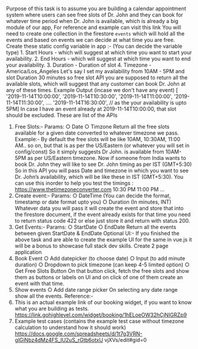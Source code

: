 Purpose of this task is to assume you are building a calendar appointment system where users can see free slots of Dr. John and they can book for whatever time period when Dr. John is available, which is already a big module of our app, For reference and example can visit this link 
You will need to create one collection in the firestore `events` which will hold all the events and based on events we can decide at what time you are free. 
Create these static config variable in app :- (You can decide the variable type) 1. Start Hours - which will suggest at which time you want to start your availability. 2. End Hours - which will suggest at which time you want to end your availability. 3. Duration - Duration of slot 
4. Timezone - America/Los_Angeles 
Let's say I set my availability from 10AM - 5PM and slot Duration 30 minutes so free slot API you are supposed to return all the available slots, which will suggest that any customer can book Dr. John at any of these times. 
Example Output (incase we don't have any event) 
[ 
'2019-11-14T10:00:00', 
'2019-11-14T10:30:00', 
'2019-11-14T11:00:00', 
'2019-11-14T11:30:00', 
....
'2019-11-14T16:30:00', // as the your availability is upto 5PM] 
In case I have an event already at 2019-11-14T10:00:00, that slot should be excluded. These are list of the APIs 
1. Free Slots:- 
Params: 
○ Date 
○ Timzone 
Return all the free slots available for a given date converted to whatever timezone we pass. 
Example:- 
By default the free slots will be like 10AM, 10:30AM, 11:00 AM.. so on, but that is as per the US/Eastern (or whatever you will set in config/const) 
So it simply suggests Dr John. is available from 10AM-5PM as per US/Eastern timezone. Now if someone from India wants to book Dr. John they will like to see Dr. John timing as per IST (GMT+5:30) 
So in this API you will pass Date and timezone in which you want to see Dr. John’s availability, which will be like these in IST (GMT+5:30). You can use this inorder to help you test the timings : https://www.thetimezoneconverter.com 
10:30 PM 
11:00 PM 
... 
2. Create event:- 
Params: 
○ DateTime (You can decide the format, timestamp or date format upto you) ○ Duration (In minutes, INT) 
Whatever data you will pass it will create the event and store that into the firestore document, if the event already exists for that time you need to return status code 422 or else just store it and return with status 200.
3. Get Events:- 
Params: 
○ StartDate 
○ EndDate 
Return all the events between given StartDate & EndDate 
Optional UI:- 
If you finished the above task and are able to create the example UI for the same in vue.js it will be a bonus to showcase full stack dev skills. 
Create 2 page application 
1. Book Event 
○ Add datepicker (to choose date) 
○ Input (to add minute duration) 
○ Dropdown to pick timezone (can keep 4-5 limited option) 
○ Get Free Slots Button 
On that button click, fetch the free slots and show them as buttons or labels on UI and on click of one of them create an event with that time. 
2. Show events 
○ Add date range picker 
On selecting any date range show all the events. 
Reference:- 
1. This is an actual example link of our booking widget, if you want to know what you are building as tests. 
https://link.gohighlevel.com/widget/booking/1hELoeOW32hCjNIGRZp9 
2. Example test cases (contains the example test case without timezone calculation to understand how it should work) 
https://docs.google.com/spreadsheets/d/1t7g3VRN-glGiNbz4dMz4FS_IU2uS_rGtb6otxU vjXVs/edit#gid=0 